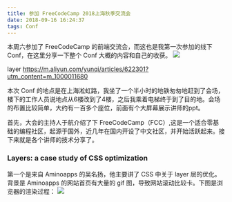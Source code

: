 ```yaml
---
title: 参加 FreeCodeCamp 2018上海秋季交流会
date: 2018-09-16 16:24:37
tags: Conf
---
```

本周六参加了 FreeCodeCamp 的前端交流会，而这也是我第一次参加的线下 Conf，在这里分享一下整个 Conf 大概的内容和自己的收获。
![](http://or7tt6rug.bkt.clouddn.com/fcc%281%29.png)

layer
https://m.aliyun.com/yunqi/articles/622301?utm_content=m_1000011680

本次 Conf 的地点是在上海淞虹路，我坐了一个半小时的地铁匆匆地赶到了会场，楼下的工作人员说地点从6楼改到了4楼，之后我乘着电梯终于到了目的地。会场的布置比较简单，大约有一百多个座位，前面有个大屏幕展示讲师的ppt。

首先，大会的主持人于航介绍了下 FreeCodeCamp（FCC）,这是一个适合零基础的编程社区，起源于国外，近几年在国内开设了中文社区，并开始活跃起来。接下来就是各个讲师的技术分享了。

### Layers: a case study of CSS optimization
第一个是来自 Aminoapps 的吴名扬，他主要讲了 CSS 中关于 layer 层的优化。背景是 Aminoapps 的网站首页有大量的 gif 图，导致网站滚动比较卡。下图是浏览器的渲染过程：
![](http://or7tt6rug.bkt.clouddn.com/layer.png)